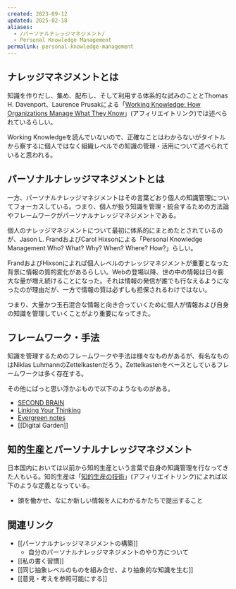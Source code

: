 ```yaml
---
created: 2023-09-12
updated: 2025-02-18
aliases:
  - /パーソナルナレッジマネジメント/
  - Personal Knowledge Management
permalink: personal-knowledge-management
---
```

## ナレッジマネジメントとは

知識を作りだし、集め、配布し、そして利用する体系的な試みのこととThomas H. Davenport、Laurence Prusakによる「[Working Knowledge: How Organizations Manage What They Know](https://amzn.to/3X2fQ0o)」(アフィリエイトリンク)では述べられているらしい。

Working Knowledgeを読んでいないので、正確なことはわからないがタイトルから察するに個人ではなく組織レベルでの知識の管理・活用について述べられていると思われる。

## パーソナルナレッジマネジメントとは

一方、パーソナルナレッジマネジメントはその言葉どおり個人の知識管理についてフォーカスしている。つまり、個人が扱う知識を管理・統合するための方法論やフレームワークがパーソナルナレッジマネジメントである。

個人のナレッジマネジメントについて最初に体系的にまとめたとされているのが、Jason L. FrandおよびCarol Hixsonによる「Personal Knowledge Management Who? What? Why? When? Where? How?」らしい。

FrandおよびHixsonによれば個人レベルのナレッジマネジメントが重要となった背景に情報の質的変化があるらしい。Webの登場以降、世の中の情報は日々膨大な量が増え続けることになった。それは情報の発信が誰でも行なえるようになったのが理由だが、一方で情報の質は必ずしも担保されるわけではない。

つまり、大量かつ玉石混合な情報と向き合っていくために個人が情報および自身の知識を管理していくことがより重要になってきた。

## フレームワーク・手法

知識を管理するためのフレームワークや手法は様々なものがあるが、有名なものはNiklas LuhmannのZettelkastenだろう。Zettelkastenをベースとしているフレームワークは多く存在する。

その他にぱっと思い浮かぶもので以下のようなものがある。

- [SECOND BRAIN](https://www.buildingasecondbrain.com/)
- [Linking Your Thinking](https://www.linkingyourthinking.com/)
- [Evergreen notes](https://notes.andymatuschak.org/Evergreen_notes)
- [[Digital Garden]]

## 知的生産とパーソナルナレッジマネジメント

日本国内においては以前から知的生産という言葉で自身の知識管理を行なってきた人もいる。知的生産は「[知的生産の技術](https://amzn.to/432jF9S)」(アフィリエイトリンク)によれば以下のような定義となっている。

- 頭を働かせ、なにか新しい情報を人にわかるかたちで提出すること

## 関連リンク

- [[パーソナルナレッジマネジメントの構築]]
	- 自分のパーソナルナレッジマネジメントのやり方について
- [[私の書く習慣]]
- [[同じ抽象レベルのものを組み合せ、より抽象的な知識を生む]]
- [[意見・考えを参照可能にする]]
